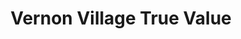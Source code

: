 ---
title: "Vernon Village True Value"
url: /cedar-rapids/vernon-village-true-value/
shop: hardware
---